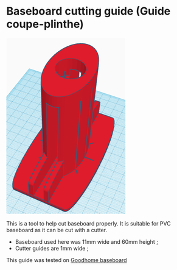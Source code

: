 # Baseboard cutting guide (Guide coupe-plinthe)

![3dWiew](images/3D.PNG)

This is a tool to help cut baseboard properly. It is suitable for PVC baseboard as it can be cut with a cutter.

- Baseboard used here was 11mm wide and 60mm height ;
- Cutter guides are 1mm wide ;

This guide was tested on [Goodhome baseboard](https://www.bricodepot.fr/catalogue/plinthe-pvc-imitation-ardoise-l-220-x-h-6-cm-x-ep-11-mm/prod60560/) 
